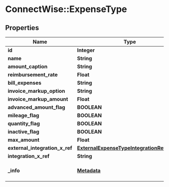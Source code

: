 # ConnectWise::ExpenseType

## Properties
Name | Type | Description | Notes
------------ | ------------- | ------------- | -------------
**id** | **Integer** |  | [optional] 
**name** | **String** |  | 
**amount_caption** | **String** |  | 
**reimbursement_rate** | **Float** |  | [optional] 
**bill_expenses** | **String** |  | 
**invoice_markup_option** | **String** |  | 
**invoice_markup_amount** | **Float** |  | [optional] 
**advanced_amount_flag** | **BOOLEAN** |  | [optional] 
**mileage_flag** | **BOOLEAN** |  | [optional] 
**quantity_flag** | **BOOLEAN** |  | [optional] 
**inactive_flag** | **BOOLEAN** |  | [optional] 
**max_amount** | **Float** |  | [optional] 
**external_integration_x_ref** | [**ExternalExpenseTypeIntegrationReference**](ExternalExpenseTypeIntegrationReference.md) |  | [optional] 
**integration_x_ref** | **String** |  | [optional] 
**_info** | [**Metadata**](Metadata.md) | Metadata of the entity | [optional] 


